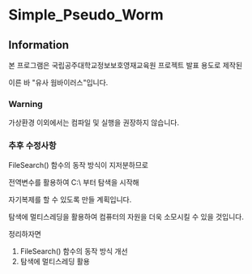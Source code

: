 # Simple_Pseudo_Worm

## Information

본 프로그램은 국립공주대학교정보보호영재교육원 프로젝트 발표 용도로 제작된

이른 바 "유사 웜바이러스"입니다.

### Warning

가상환경 이외에서는 컴파일 및 실행을 권장하지 않습니다.

### 추후 수정사항

FileSearch() 함수의 동작 방식이 지저분하므로

전역변수를 활용하여 C:\ 부터 탐색을 시작해

자기복제를 할 수 있도록 만들 계획입니다.

탐색에 멀티스레딩을 활용하여 컴퓨터의 자원을 더욱 소모시킬 수 있을 것입니다.

정리하자면

1. FileSearch() 함수의 동작 방식 개선
2. 탐색에 멀티스레딩 활용
